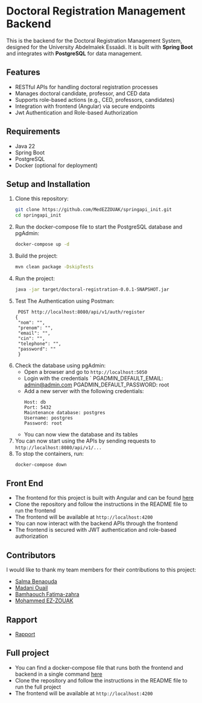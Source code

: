 # Doctoral Registration Management Backend

This is the backend for the Doctoral Registration Management System, designed for the University Abdelmalek Essaâdi. It
is built with **Spring Boot** and integrates with **PostgreSQL** for data management.

## Features

- RESTful APIs for handling doctoral registration processes
- Manages doctoral candidate, professor, and CED data
- Supports role-based actions (e.g., CED, professors, candidates)
- Integration with frontend (Angular) via secure endpoints
- Jwt Authentication and Role-based Authorization
## Requirements

- Java 22
- Spring Boot
- PostgreSQL
- Docker (optional for deployment)

## Setup and Installation

1. Clone this repository:
   ```bash
   git clone https://github.com/MedEZZOUAK/springapi_init.git
   cd springapi_init
   ```
2. Run the docker-compose file to start the PostgreSQL database and pgAdmin:
   ```bash
   docker-compose up -d
   ```
3. Build the project:
   ```bash
   mvn clean package -DskipTests
   ```
4. Run the project:
   ```bash
   java -jar target/doctoral-registration-0.0.1-SNAPSHOT.jar
   ```
5. Test The Authentication using Postman:
   ```
    POST http://localhost:8080/api/v1/auth/register
   {
    "nom": "",
    "prenom": "",
    "email": "",
    "cin": "",
    "telephone": "",
    "password": ""
    }
    ```
6. Check the database using pgAdmin:
   - Open a browser and go to `http://localhost:5050`
   - Login with the credentials `      PGADMIN_DEFAULT_EMAIL: admin@admin.com
     PGADMIN_DEFAULT_PASSWORD: root
   - Add a new server with the following credentials:
     ```
     Host: db
     Port: 5432
     Maintenance database: postgres
     Username: postgres
     Password: root
     ```
   - You can now view the database and its tables
7. You can now start using the APIs by sending requests to `http://localhost:8080/api/v1/...`
8. To stop the containers, run:
    ```bash
    docker-compose down
    ```
## Front End
- The frontend for this project is built with Angular and can be found [here](https://github.com/SalmaBenaouda/frontDoc.git)
- Clone the repository and follow the instructions in the README file to run the frontend
- The frontend will be available at `http://localhost:4200`
- You can now interact with the backend APIs through the frontend
- The frontend is secured with JWT authentication and role-based authorization

## Contributors
I would like to thank my team members for their contributions to this project:
- [Salma Benaouda](https://github.com/SalmaBenaouda)
- [Madani Ouail](https://github.com/wail00222)
- [Bamhaouch Fatima-zahra](https://github.com/Fatibam)
- [Mohammed EZ-ZOUAK](https://github.com/MedEZZOUAK)
## Rapport
- [Rapport](GestionDoctorat.pdf)

## Full project
- You can find a docker-compose file that runs both the frontend and backend in a single command [here](https://github.com/MedEZZOUAK/Full-project.git)
- Clone the repository and follow the instructions in the README file to run the full project
- The frontend will be available at `http://localhost:4200`


